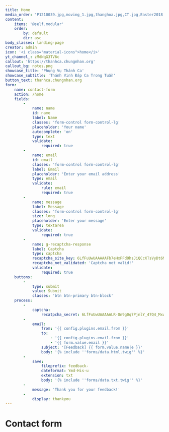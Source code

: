 ```yaml
---
title: Home
media_order: 'P1210039.jpg,moving_1.jpg,thanghoa.jpg,CT.jpg,Easter2018.jpg,aovang.jpg,dangTG_MC.jpg,notes.png,P1210045.jpg'
content:
    items: '@self.modular'
    order:
        by: default
        dir: asc
body_classes: landing-page
creator: admin
icon: '<i class="material-icons">home</i>'
yt_channel_: zMdNqG3TV6c
callout: 'https://thanhca.chungnhan.org'
callout_bg: notes.png
showcase_title: 'Phụng Vụ Thánh Ca'
showcase_subtitle: 'Thánh Vinh Đáp Ca Trong Tuần'
button_text: thanhca.chungnhan.org
form:
    name: contact-form
    action: /home
    fields:
        -
            name: name
            id: name
            label: Name
            classes: 'form-control form-control-lg'
            placeholder: 'Your name'
            autocomplete: 'on'
            type: text
            validate:
                required: true
        -
            name: email
            id: email
            classes: 'form-control form-control-lg'
            label: Email
            placeholder: 'Enter your email address'
            type: email
            validate:
                rule: email
                required: true
        -
            name: message
            label: Message
            classes: 'form-control form-control-lg'
            size: long
            placeholder: 'Enter your message'
            type: textarea
            validate:
                required: true
        -
            name: g-recaptcha-response
            label: Captcha
            type: captcha
            recaptcha_site_key: 6LfFuUwUAAAAAFb7eHxFFdOhsJiQCcXTsVyDt6M6
            recaptcha_not_validated: 'Captcha not valid!'
            validate:
                required: true
    buttons:
        -
            type: submit
            value: Submit
            classes: 'btn btn-primary btn-block'
    process:
        -
            captcha:
                recatpcha_secret: 6LfFuUwUAAAAALR-On9g0q7PjnlY_47Q4_Mxwz4S
        -
            email:
                from: '{{ config.plugins.email.from }}'
                to:
                    - '{{ config.plugins.email.from }}'
                    - '{{ form.value.email }}'
                subject: '[Feedback] {{ form.value.name|e }}'
                body: '{% include ''forms/data.html.twig'' %}'
        -
            save:
                fileprefix: feedback-
                dateformat: Ymd-His-u
                extension: txt
                body: '{% include ''forms/data.txt.twig'' %}'
        -
            message: 'Thank you for your feedback!'
        -
            display: thankyou
---
```


# Contact form

